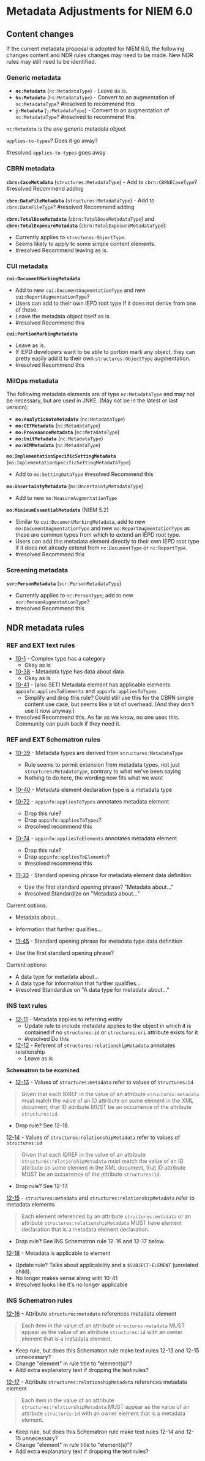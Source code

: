 # Metadata Adjustments for NIEM 6.0

## Content changes

If the current metadata proposal is adopted for NIEM 6.0, the following changes content and NDR rules changes may need to be made.  New NDR rules may still need to be identified.

### Generic metadata

- **`nc:Metadata`** (`nc:MetadataType`) - Leave as is.
- **`hs:Metadata`** (`hs:MetadataType`) - Convert to an augmentation of `nc:MetadataType`? #resolved to recommend this
- **`j:Metadata`** (`j:MetadataType`) - Convert to an augmentation of `nc:MetadataType`? #resolved to recommend this

`nc:Metadata` is the _one_ generic metadata object

`applies-to-types`? Does it go away?

#resolved `applies-to-types` goes away

### CBRN metadata

**`cbrn:CaseMetadata`** (`structures:MetadataType`) - Add to `cbrn:CBRNECaseType`? #resolved Recommend adding

**`cbrn:DataFileMetadata`** (`structures:MetadataType`) - Add to `cbrn:DataFileType`? #resolved Recommend adding

**`cbrn:TotalDoseMetadata`** (`cbrn:TotalDoseMetadataType`) and **`cbrn:TotalExposureMetadata`** (`cbrn:TotalExposureMetadataType`):

- Currently applies to `structures:ObjectType`.
- Seems likely to apply to some simple content elements.
- #resolved Recommend leaving as is.

### CUI metadata

**`cui:DocumentMarkingMetadata`**

- Add to new `cui:DocumentAugmentationType` and new `cui:ReportAugmentationType`?
- Users can add to their own IEPD root type if it does not derive from one of these.
- Leave the metadata object itself as is
- #resolved Recommend this

**`cui:PortionMarkingMetadata`**

- Leave as is.
- If IEPD developers want to be able to portion mark any object, they can pretty easily add it to their own `structures:ObjectType` augmentation.
- #resolved Recommend this

### MilOps metadata

The following metadata elements are of type `nc:MetadataType` and may not be necessary, but are used in JNKE. (May not be in the latest or last version):

- **`mo:AnalyticNoteMetadata`** (`nc:MetadataType`)
- **`mo:CETMetadata`** (`nc:MetadataType`)
- **`mo:ProvenanceMetadata`** (`nc:MetadataType`)
- **`mo:UnitMetadata`** (`nc:MetadataType`)
- **`mo:WCMMetadata`** (`nc:MetadataType`)

**`mo:ImplementationSpecificSettingMetadata`** (`mo:ImplementationSpecificSettingMetadataType`)

- Add to `mo:SettingDataType` #resolved Recommend this

**`mo:UncertaintyMetadata`** (`mo:UncertaintyMetadataType`)

- Add to new `mo:MeasureAugmentationType`

**`mo:MinimumEssentialMetadata`** (NIEM 5.2)

- Similar to `cui:DocumentMarkingMetadata`, add to new `mo:DocumentAugmentationType` and new `mo:ReportAugmentationType` as these are common types from which to extend an IEPD root type.
- Users can add this metadata element directly to their own IEPD root type if it does not already extend from `nc:DocumentType` or `nc:ReportType`.
- #resolved Recommend this

### Screening metadata

**`scr:PersonMetadata`** (`scr:PersonMetadataType`)

- Currently applies to `nc:PersonType`; add to new `scr:PersonAugmentationType`?
- #resolved Recommend this

## NDR metadata rules

### REF and EXT text rules

- [10-1](https://niem.github.io/NIEM-NDR/v5.0/niem-ndr.html#rule_10-1) - Complex type has a category
	- Okay as is
- [10-38](https://niem.github.io/NIEM-NDR/v5.0/niem-ndr.html#rule_10-38) - Metadata type has data about data
	- Okay as is
- [10-41](https://niem.github.io/NIEM-NDR/v5.0/niem-ndr.html#rule_10-41) - (also SET) Metadata element has applicable elements `appinfo:appliesToElements` and `appinfo:appliesToTypes`
	- Simplify and drop this rule?  Could still use this for the CBRN simple content use case, but seems like a lot of overhead. (And they don't use it now anyway.)
- #resolved Recommend this. As far as we know, no one uses this. Community can push back if they need it.

### REF and EXT Schematron rules

- [10-39](https://niem.github.io/NIEM-NDR/v5.0/niem-ndr.html#rule_10-39) - Metadata types are derived from `structures:MetadataType`
	- Rule seems to permit extension from metadata types, not just `structures:MetadataType`, contrary to what we've been saying
	- Nothing to do here, the wording now fits what we want
- [10-40](https://niem.github.io/NIEM-NDR/v5.0/niem-ndr.html#rule_10-40) - Metadata element declaration type is a metadata type

- [10-72](https://niem.github.io/NIEM-NDR/v5.0/niem-ndr.html#rule_10-72) - `appinfo:appliesToTypes` annotates metadata element
	- Drop this rule?
	- Drop `appinfo:appliesToTypes`?
	- #resolved recommend this

- [10-74](https://niem.github.io/NIEM-NDR/v5.0/niem-ndr.html#rule_10-74) - `appinfo:appliesToElements` annotates metadata element
	- Drop this rule?
	- Drop `appinfo:appliesToElements`?
	- #resolved recommend this

- [11-33](https://niem.github.io/NIEM-NDR/v5.0/niem-ndr.html#rule_11-33) - Standard opening phrase for metadata element data definition
	- Use the first standard opening phrase? "Metadata about..."
	- #resolved Standardize on "Metadata about..." 

Current options:

- Metadata about...
- Information that further qualifies...

- [11-45](https://niem.github.io/NIEM-NDR/v5.0/niem-ndr.html#rule_11-45) - Standard opening phrase for metadata type data definition

- Use the first standard opening phrase?

Current options:
- A data type for metadata about...
- A data type for information that further qualifies...
- #resolved Standardize on "A data type for metadata about..."

### INS text rules

- [12-11](https://niem.github.io/NIEM-NDR/v5.0/niem-ndr.html#rule_12-11) - Metadata applies to referring entity
	- Update rule to include metadata applies to the object in which it is contained if no `structures:id` or `structures:uri` attribute exists for it
	- #resolved Do this
- [12-12](https://niem.github.io/NIEM-NDR/v5.0/niem-ndr.html#rule_12-12) - Referent of `structures:relationshipMetadata` annotates relationship
	- Leave as is

**Schematron to be examined**

- [12-13](https://niem.github.io/NIEM-NDR/v5.0/niem-ndr.html#rule_12-13) - Values of `structures:metadata` refer to values of `structures:id`

> Given that each IDREF in the value of an attribute `structures:metadata` must match the value of an ID attribute on some element in the XML document, that ID attribute MUST be an occurrence of the attribute `structures:id`.

- Drop rule?  See 12-16.

[12-14](https://niem.github.io/NIEM-NDR/v5.0/niem-ndr.html#rule_12-14) - Values of `structures:relationshipMetadata` refer to values of `structures:id`

> Given that each IDREF in the value of an attribute `structures:relationshipMetadata` must match the value of an ID attribute on some element in the XML document, that ID attribute MUST be an occurrence of the attribute `structures:id`.

- Drop rule?  See 12-17.

[12-15](https://niem.github.io/NIEM-NDR/v5.0/niem-ndr.html#rule_12-15) - `structures:metadata` and `structures:relationshipMetadata` refer to metadata elements

> Each element referenced by an attribute `structures:metadata` or an attribute `structures:relationshipMetadata` MUST have element declaration that is a metadata element declaration.

- Drop rule?  See INS Schematron rule 12-16 and 12-17 below.

[12-18](https://niem.github.io/NIEM-NDR/v5.0/niem-ndr.html#rule_12-18) - Metadata is applicable to element

- Update rule?  Talks about applicability and a `$SUBJECT-ELEMENT` (unrelated child).
- No longer makes sense along with 10-41
- #resolved looks like it's no longer applicable

### INS Schematron rules

[12-16](https://niem.github.io/NIEM-NDR/v5.0/niem-ndr.html#rule_12-16) - Attribute `structures:metadata` references metadata element

> Each item in the value of an attribute `structures:metadata` MUST appear as the value of an attribute `structures:id` with an owner element that is a metadata element.

- Keep rule, but does this Schematron rule make text rules 12-13 and 12-15 unnecessary?
- Change "element" in rule title to "element(s)"?
- Add extra explanatory text if dropping the text rules?

[12-17](https://niem.github.io/NIEM-NDR/v5.0/niem-ndr.html#rule_12-17) - Attribute `structures:relationshipMetadata` references metadata element

> Each item in the value of an attribute `structures:relationshipMetadata` MUST appear as the value of an attribute `structures:id` with an owner element that is a metadata element.

- Keep rule, but does this Schematron rule make text rules 12-14 and 12-15 unnecessary?
- Change "element" in rule title to "element(s)"?
- Add extra explanatory text if dropping the text rules?

